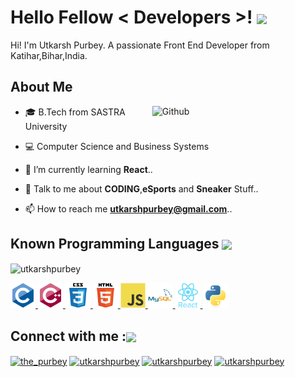 <h1> Hello Fellow < Developers >! <img src = "https://raw.githubusercontent.com/MartinHeinz/MartinHeinz/master/wave.gif" align='center' width = 50px> </h1>
<p align='center'>


</p>
<div size='20px'> Hi! I'm Utkarsh Purbey. A passionate Front End Developer from Katihar,Bihar,India. 
</div>
  
<h2> About Me</h2>
  
<img width="55%" align="right" alt="Github" src="https://raw.githubusercontent.com/onimur/.github/master/.resources/git-header.svg" />


- 🎓 B.Tech from SASTRA University
- 💻 Computer Science and Business Systems
- 🌱 I’m currently learning **React**..
  
- 💬 Talk to me about **CODING**,**eSports** and **Sneaker** Stuff..
  
- 📫 How to reach me **utkarshpurbey@gmail.com**..
  

<h2 align="left">Known Programming Languages <img src = "https://media2.giphy.com/media/QssGEmpkyEOhBCb7e1/giphy.gif?cid=ecf05e47a0n3gi1bfqntqmob8g9aid1oyj2wr3ds3mg700bl&rid=giphy.gif" align='center' width = 32px> </h2>
  
  <p><img align="center" src="https://github-readme-stats.vercel.app/api/top-langs?username=utkarshpurbey&show_icons=true&locale=en&layout=compact" alt="utkarshpurbey" /></p>
  <p align="left"> <a href="https://www.cprogramming.com/" target="_blank" rel="noreferrer"> <img src="https://raw.githubusercontent.com/devicons/devicon/master/icons/c/c-original.svg" alt="c" width="40" height="40"/> </a> <a href="https://www.w3schools.com/cpp/" target="_blank" rel="noreferrer"> <img src="https://raw.githubusercontent.com/devicons/devicon/master/icons/cplusplus/cplusplus-original.svg" alt="cplusplus" width="40" height="40"/> </a> <a href="https://www.w3schools.com/css/" target="_blank" rel="noreferrer"> <img src="https://raw.githubusercontent.com/devicons/devicon/master/icons/css3/css3-original-wordmark.svg" alt="css3" width="40" height="40"/> </a> <a href="https://www.w3.org/html/" target="_blank" rel="noreferrer"> <img src="https://raw.githubusercontent.com/devicons/devicon/master/icons/html5/html5-original-wordmark.svg" alt="html5" width="40" height="40"/> </a> <a href="https://developer.mozilla.org/en-US/docs/Web/JavaScript" target="_blank" rel="noreferrer"> <img src="https://raw.githubusercontent.com/devicons/devicon/master/icons/javascript/javascript-original.svg" alt="javascript" width="40" height="40"/> </a> <a href="https://www.mysql.com/" target="_blank" rel="noreferrer"> <img src="https://raw.githubusercontent.com/devicons/devicon/master/icons/mysql/mysql-original-wordmark.svg" alt="mysql" width="40" height="40"/> </a> <a href="https://reactjs.org/" target="_blank" rel="noreferrer"> <img src="https://raw.githubusercontent.com/devicons/devicon/master/icons/react/react-original-wordmark.svg" alt="react" width="40" height="40"/> </a>
    <a href="https://www.python.org" target="_blank" rel="noreferrer"> <img src="https://raw.githubusercontent.com/devicons/devicon/master/icons/python/python-original.svg" alt="python" width="40" height="40"/> </a></p>
  
  
  
  
  
  
  
<h2 align="left">Connect with me :<img src='https://raw.githubusercontent.com/ShahriarShafin/ShahriarShafin/main/Assets/handshake.gif' align='center' width="100px"></h2>
<p align="left">
<a href="https://instagram.com/the_purbey" target="blank"><img align="center" src="https://raw.githubusercontent.com/rahuldkjain/github-profile-readme-generator/master/src/images/icons/Social/instagram.svg" alt="the_purbey" height="30" width="40" /></a>
  <a href="https://www.linkedin.com/in/utkarsh-purbey-74972a1a2/" target="blank"><img align="center" src="https://raw.githubusercontent.com/rahuldkjain/github-profile-readme-generator/master/src/images/icons/Social/linked-in-alt.svg" alt="utkarshpurbey" height="30" width="40" /></a>
<a href="https://auth.geeksforgeeks.org/user/utkarshpurbey" target="blank"><img align="center" src="https://raw.githubusercontent.com/rahuldkjain/github-profile-readme-generator/master/src/images/icons/Social/geeks-for-geeks.svg" alt="utkarshpurbey" height="30" width="40" /></a>
  <a href="https://www.hackerrank.com/utkarshpurbey" target="blank"><img align="center" src="https://raw.githubusercontent.com/rahuldkjain/github-profile-readme-generator/master/src/images/icons/Social/hackerrank.svg" alt="utkarshpurbey" height="30" width="40" </a>
   
</p>

